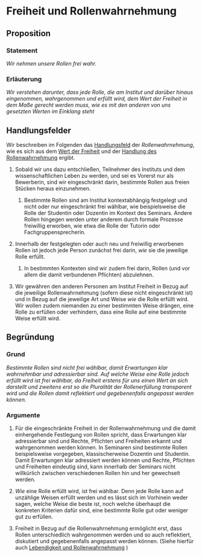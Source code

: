 <!---
   NAME - The NAME of this project is:
ethos

  FILE - The FILENAME of the current file is:
/v2a3.md

  CREATION - This project was CREATED on:
2017-01-28-16:15:00 UTC

  MODIFICATION - This project was last MODIFIED on:
2017-01-28-16:15:00 UTC

  VERSION - The current VERSION of this project is:
<git-commit-hash>-2017-01-28-16:15:00 UTC

  CREATOR(S) - This project was CREATED by:
Michael Czechowski, Martin Maga

  CONTACT - You can CONTACT the creator(s) or developer(s) of this project at:
E-Mail: mail@martinmaga.de

  COPYRIGHT - The COPYRIGHT holder of this project is:
COPYRIGHT (c) 2016 Martin Maga

  LICENSE - This project is LICENSED under the following license:
Martin Maga 2016 CC BY-SA 4.0 https://creativecommons.org

  SUBFILE – This is a SUBFILE! For more INFORMATION on this project go to:
/README.md
--->

# Freiheit und Rollenwahrnehmung

## Proposition
### Statement
*Wir nehmen unsere Rollen frei wahr.*

### Erläuterung
*Wir verstehen darunter, dass jede Rolle, die am Institut und darüber hinaus eingenommen, wahrgenommen und erfüllt wird, dem Wert der Freiheit in dem Maße gerecht werden muss, wie es mit den anderen von uns gesetzten Werten im Einklang steht*

## Handlungsfelder
Wir beschreiben im Folgenden das [Handlungsfeld](../synopsis/overview.md) der *Rollenwahrnehmung*, wie es sich aus dem [Wert der Freiheit](../values/v2_teach.md) und der [Handlung des Rollenwahrnehmung](../actions/a3_roles.md) ergibt.

1. Sobald wir uns dazu entschließen, Teilnehmer des Instituts und dem wissenschaftlichen Leben zu werden, und sei es Vorerst nur als Bewerberin, sind wir eingeschränkt darin, bestimmte Rollen aus freien Stücken heraus einzunehmen.

    1. Bestimmte Rollen sind am Institut kontextabhängig festgelegt und nicht oder nur eingeschränkt frei wählbar, wie beispielsweise die Rolle der Studentin oder Dozentin im Kontext des Seminars.
    Andere Rollen hingegen werden unter anderem durch formale Prozesse freiwillig erworben, wie etwa die Rolle der Tutorin oder Fachgruppensprecherin.

2. Innerhalb der festgelegten oder auch neu und freiwillig erworbenen Rollen ist jedoch jede Person zunächst frei darin, *wie* sie die jeweilige Rolle erfüllt.

    1. In bestimmten Kontexten sind wir zudem frei darin, Rollen (und vor allem die damit verbundenen Pflichten) abzulehnen.

3. Wir gewähren den anderen Personen am Institut Freiheit in Bezug auf die jeweilige Rollenwahrnehmung (sofern diese nicht eingeschränkt ist) und in Bezug auf die jeweilige Art und Weise *wie* die Rolle erfüllt wird.
Wir wollen zudem niemanden zu einer bestimmten Weise drängen, eine Rolle zu erfüllen oder verhindern, dass eine Rolle auf eine bestimmte Weise erfüllt wird.

## Begründung
### Grund

*Bestimmte Rollen sind nicht frei wählbar, damit Erwartungen klar wahrnehmbar und adressierbar sind. Auf welche Weise eine Rolle jedoch erfüllt wird ist frei wählbar, da Freiheit erstens für uns einen Wert an sich darstellt und zweitens erst so die Pluralität der Rollenerfüllung transparent wird und die Rollen damit reflektiert und gegebenenfalls angepasst werden können.*

### Argumente

1. Für die eingeschränkte Freiheit in der Rollenwahrnehmung und die damit einhergehende Festlegung von Rollen spricht, dass Erwartungen klar adressierbar sind und Rechte, Pflichten und Freiheiten erkannt und wahrgenommen werden können.
In Seminaren sind bestimmte Rollen beispielsweise vorgegeben, klassischerweise Dozentin und Studentin. Damit Erwartungen klar adressiert werden können und Rechte, Pflichten und Freiheiten eindeutig sind, kann innerhalb der Seminars nicht willkürlich zwischen verschiedenen Rollen hin und her gewechselt werden.

2.  *Wie*  eine Rolle erfüllt wird, ist frei wählbar. Denn jede Rolle kann auf unzählige Weisen erfüllt werden und es lässt sich im Vorhinein weder sagen, welche Weise die beste ist, noch welche überhaupt die konkreten Kriterien dafür sind, eine bestimmte Rolle gut oder weniger gut zu erfüllen.

3. Freiheit in Bezug auf die Rollenwahrnehmung ermöglicht erst, dass Rollen unterschiedlich wahrgenommen werden und so auch reflektiert, diskutiert und gegebenenfalls angepasst werden können. (Siehe hierfür auch [Lebendigkeit und Rollenwahrnehmung](../fields/v3a3.md) )
